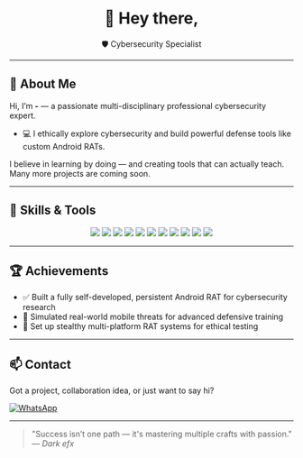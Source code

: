 <h1 align="center">👋 Hey there,</h1>

<p align="center">
   🛡 Cybersecurity Specialist
</p>

---

## 🧠 About Me

Hi, I’m **-** — a passionate multi-disciplinary professional cybersecurity expert.  
  
- 💻 I ethically explore cybersecurity and build powerful defense tools like custom Android RATs.

I believe in learning by doing — and creating tools that can actually teach. Many more projects are coming soon.

---

## 🚀 Skills & Tools

<p align="center">
  <img src="https://img.shields.io/badge/Java-ED1D25?style=for-the-badge&logo=java&logoColor=white" />
  <img src="https://img.shields.io/badge/C++-00599C?style=for-the-badge&logo=c%2B%2B&logoColor=white" />
  <img src="https://img.shields.io/badge/Python-14354C?style=for-the-badge&logo=python&logoColor=white" />
  <img src="https://img.shields.io/badge/HTML5-E44D26?style=for-the-badge&logo=html5&logoColor=white" />
  <img src="https://img.shields.io/badge/Hackathon-FF416C?style=for-the-badge&logo=hackaday&logoColor=white" />
  <img src="https://img.shields.io/badge/Linux-000000?style=for-the-badge&logo=linux&logoColor=white" />
  <img src="https://img.shields.io/badge/Android-3DDC84?style=for-the-badge&logo=android&logoColor=white" />
  <img src="https://img.shields.io/badge/Git-F05032?style=for-the-badge&logo=git&logoColor=white" />
  <img src="https://img.shields.io/badge/Bash-4EAA25?style=for-the-badge&logo=gnubash&logoColor=white" />
  <img src="https://img.shields.io/badge/VSCode-007ACC?style=for-the-badge&logo=visualstudiocode&logoColor=white" />
  <img src="https://img.shields.io/badge/Kali%20Linux-557C94?style=for-the-badge&logo=kalilinux&logoColor=white" />
</p>


---

## 🏆 Achievements

- ✅ Built a fully self-developed, persistent Android RAT for cybersecurity research  
- 🎯 Simulated real-world mobile threats for advanced defensive training    
- 📡 Set up stealthy multi-platform RAT systems for ethical testing

---


## 📫 Contact

Got a project, collaboration idea, or just want to say hi?  

[![WhatsApp](https://img.shields.io/badge/WhatsApp-Chat-green?logo=whatsapp&style=for-the-badge)](https://wa.me/15878008835?text=Hi%20.%20from%20github.)


---

> "Success isn’t one path — it's mastering multiple crafts with passion." — *Dark efx*
